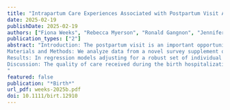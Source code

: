 ```yaml
---
title: "Intrapartum Care Experiences Associated with Postpartum Visit Attendance"
date: 2025-02-19
publishDate: 2025-02-19
authors: ["Fiona Weeks", "Rebecca Myerson", "Ronald Gangnon", "Jennifer Dykema", "Candi Cornelius", "Tiffany Green"]
publication_types: ["2"]
abstract: "Introduction: The postpartum visit is an important opportunity to prevent pregnancy-related morbidity and mortality; however, about 1 in 10 birthing people fail to attend this visit. Intrapartum care experiences are an understudied factor that may contribute to postpartum healthcare engagement. 
Materials and Methods: We analyze data from a novel survey supplement on intrapartum care experiences administered to a probability-based population sample of people who have recently given birth through the Wisconsin Pregnancy Risk Assessment Monitoring System.  
Results: In regression models adjusting for a robust set of individual characteristics and birth hospital clustering, we find that lower provider responsiveness during intrapartum care is associated with increased odds of forgoing the postpartum visit (aOR 1.4, 95% CI 1.0-2.0).
Discussion: The quality of care received during the birth hospitalization may shape how birthing people feel about health care providers and their willingness to attend future visits. Experiences of care during the intrapartum period may contribute to postpartum mental health outcomes and future health care utilization. Improving these experiences is an opportunity to promote long-term health.
"
featured: false
publication: "*Birth*"
url_pdf: weeks-2025b.pdf
doi: 10.1111/birt.12910
---
```


